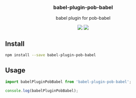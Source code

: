 <h3 align="center">
  babel-plugin-pob-babel
</h3>

<p align="center">
  babel plugin for pob-babel
</p>

<p align="center">
  <a href="https://npmjs.org/package/babel-plugin-pob-babel"><img src="https://img.shields.io/npm/v/babel-plugin-pob-babel.svg?style=flat-square"></a>
  <a href="https://david-dm.org/christophehurpeau/pob?path=packages/babel-plugin-pob-babel"><img src="https://david-dm.org/christophehurpeau/pob.svg?path=packages/babel-plugin-pob-babel?style=flat-square"></a>
</p>

## Install

```bash
npm install --save babel-plugin-pob-babel
```

## Usage

```js
import babelPluginPobBabel from 'babel-plugin-pob-babel';

console.log(babelPluginPobBabel);
```
